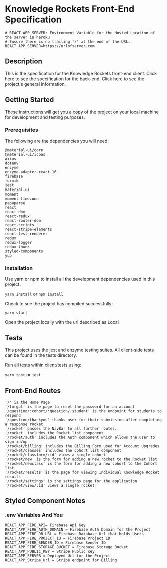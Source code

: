 <h1>Knowledge Rockets Front-End Specification</h1>

```env
# REACT_APP_SERVER: Environment Variable for the Hosted Location of the server in heroku
# Ensure there is no trailing '/' at the end of the URL.
REACT_APP_SERVER=https://urlofserver.com
```

<h2>Description</h2>

<p>This is the specification for the Knowledge Rockets front-end client. Click here to see the specification for the back-end. Click here to see the project's general information.</p>

<h2>Getting Started</h2>
<p>These instructions will get you a copy of the project on your local machine for development and testing purposes.</p>

<h3>Prerequisites</h3>
<p>The following are the dependencies you will need: </p>

```
@material-ui/core
@material-ui/icons
axios
dotenv
enzyme
enzyme-adapter-react-16
firebase
formik
jest
material-ui
moment
moment-timezone
papaparse
react
react-dom
react-redux
react-router-dom
react-scripts
react-stripe-elements
react-test-renderer
redux
redux-logger
redux-thunk
styled-components
yup
```

<h3>Installation</h3>
<p>Use yarn or npm to install all the development dependencies used in this project.</p>

`yarn install` or `npm install`

<p>Check to see the project has compiled successfully:</p>

`yarn start`

<p>Open the project locally with the url described as Local</p>

<h2>Tests</h2>
<p>This project uses the jest and enzyme testing suites. All client-side tests can be found in the tests directory.</p>

<p>Run all tests within client/tests using: </p>

`yarn test` or `jest`

<h2>Front-End Routes</h2>

```
'/' is the Home Page
'/forgot' is the page to reset the password for an account
'/question/:cohort/:question/:student' is the endpoint for students to respond
'/question/thankyou' thanks user for their submission after completing a response rocket
'/rocket' passes the NavBar to all further routes.
'/rocket' includes the Rocket list component
'/rocket/auth' includes the Auth component which allows the user to sign in/up
'/rocket/billing' includes the Billing Form used for Account Upgrades
'/rocket/classes' includes the Cohort list component
'/rocket/classform/:id' views a single cohort
'/rocket/new' is the form for adding a new rocket to the Rocket list
'/rocket/newclass' is the form for adding a new cohort to the Cohort list
'/rocket/results' is the page for viewing Individual Knowledge Rocket results
'/rocket/settings' is the settings page for the application
'/rocket/view/:id' views a single rocket
```

<h2>Styled Component Notes</h2>

<h3>.env Variables And You</h3>

```
REACT_APP_FIRE_API= Firebase Api Key
REACT_APP_FIRE_AUTH_DOMAIN = Firebase Auth Domain for the Project
REACT_APP_FIRE_DB_URL = Firebase Database Url that holds Users
REACT_APP_FIRE_PROJECT_ID = Firebase Project ID
REACT_APP_FIRE_SENDER_ID = Firebase Sender ID
REACT_APP_FIRE_STORAGE_BUCKET = Firebase Storage Bucket
REACT_APP_PUBLIC_KEY = Stripe Public Key
REACT_APP_SERVER = Deployed Url for the Project
REACT_APP_Stripe_Url = Stripe endpoint for Billing
```

